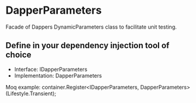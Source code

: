 # DapperParameters
Facade of Dappers DynamicParameters class to facilitate unit testing.

## Define in your dependency injection tool of choice
* Interface:       IDapperParameters
* Implementation:  DapperParameters

Moq example:
    container.Register<IDapperParameters, DapperParameters>(Lifestyle.Transient);
